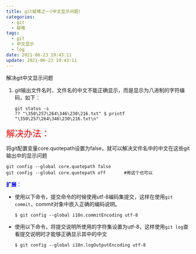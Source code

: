 ```yaml
---
title: git疑难之一(中文显示问题）
categories:
  - git
  - 疑难
tags:
  - git
  - 中文显示
  - log
date: 2021-06-23 19:43:11
update: 2021-06-23 19:43:11
---
```




解决git中文显示问题

<!-- more -->





1. git输出文件名时，文件名的中文不能正确显示，而是显示为八进制的字符编码，如下：

   ~~~
   git status -s 
   ?? "\350\257\264\346\230\216.txt" $ printf "\350\257\264\346\230\216.txt\n"
   ~~~

 <font size=5 color=red>解决办法：</font>

将git配置变量core.quotepath设置为false，就可以解决文件名中的中文在这些git输出中的显示问题



~~~~
git config --global core.quotepath false  
git config --global core.quotepath off       #用这个也可以
~~~~



<font color=blue>**扩展**：</font>

- 使用以下命令，提交命令的时候使用utf-8编码集提交，这样在使用`git commit`，commit对象中嵌入正确的编码说明。

  

  ~~~
  $ git config --global i18n.commitEncoding utf-8
  ~~~




- 使用以下命令，将提交说明所使用的字符集设置为utf-8，这样使用`git log`查看提交说明时才能够正确显示其中的中文

  ~~~
  $ git config --global i18n.logOutputEncoding utf-8
  ~~~

